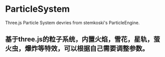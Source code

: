 # ParticleSystem
Three.js Particle System devries from stemkoski's ParticleEngine.
## 基于three.js的粒子系统，内置火焰，雪花，星轨，萤火虫，爆炸等特效，可以根据自己需要调整参数。
